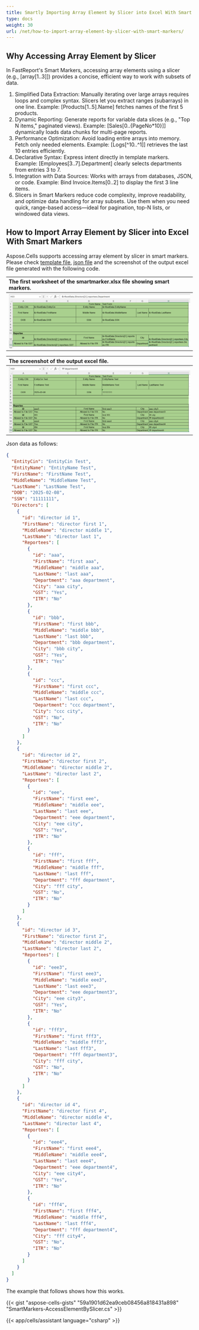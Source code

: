 ```yaml
---
title: Smartly Importing Array Element by Slicer into Excel With Smart Markers
type: docs
weight: 30
url: /net/how-to-import-array-element-by-slicer-with-smart-markers/
---
```


## **Why Accessing Array Element by Slicer**
In FastReport's Smart Markers, accessing array elements using a slicer (e.g., [array[1..3]]) provides a concise, efficient way to work with subsets of data.

1. Simplified Data Extraction: Manually iterating over large arrays requires loops and complex syntax. Slicers let you extract ranges (subarrays) in one line. Example: [Products[1..5].Name] fetches names of the first 5 products.
2. Dynamic Reporting: Generate reports for variable data slices (e.g., "Top N items," paginated views). Example: [Sales[0..{PageNo*10}]] dynamically loads data chunks for multi-page reports.
3. Performance Optimization: Avoid loading entire arrays into memory. Fetch only needed elements. Example: [Logs[^10..^1]] retrieves the last 10 entries efficiently.
4. Declarative Syntax: Express intent directly in template markers. Example: [Employees[3..7].Department] clearly selects departments from entries 3 to 7.
5. Integration with Data Sources: Works with arrays from databases, JSON, or code. Example: Bind Invoice.Items[0..2] to display the first 3 line items.
6. Slicers in Smart Markers reduce code complexity, improve readability, and optimize data handling for array subsets. Use them when you need quick, range-based access—ideal for pagination, top-N lists, or windowed data views. 

## **How to Import Array Element by Slicer into Excel With Smart Markers**
Aspose.Cells supports accessing array element by slicer in smart markers. Please check [template file](ElementBySlicer.xlsx), [json file](ElementBySlicer.json) and the screenshot of the output excel file generated with the following code.

|**The first worksheet of the smartmarker.xlsx file showing smart markers.**|
| :- |
|![todo:image_alt_text](ElementBySlicer1.png)|

|**The screenshot of the output excel file.**|
| :- |
|![todo:image_alt_text](ElementBySlicer2.png)|

Json data as follows:
```json data
{
  "EntityCin": "EntityCin Test",
  "EntityName": "EntityName Test",
  "FirstName": "FirstName Test",
  "MiddleName": "MiddleName Test",
  "LastName": "LastName Test",
  "DOB": "2025-02-08",
  "SSN": "11111111",
  "Directors": [
    {
      "id": "director id 1",
      "FirstName": "director first 1",
      "MiddleName": "director middle 1",
      "LastName": "director last 1",
      "Reportees": [
        {
          "id": "aaa",
          "FirstName": "first aaa",
          "MiddleName": "middle aaa",
          "LastName": "last aaa",
          "Department": "aaa department",
          "City": "aaa city",
          "GST": "Yes",
          "ITR": "No"
        },
        {
          "id": "bbb",
          "FirstName": "first bbb",
          "MiddleName": "middle bbb",
          "LastName": "last bbb",
          "Department": "bbb department",
          "City": "bbb city",
          "GST": "Yes",
          "ITR": "Yes"
        },
        {
          "id": "ccc",
          "FirstName": "first ccc",
          "MiddleName": "middle ccc",
          "LastName": "last ccc",
          "Department": "ccc department",
          "City": "ccc city",
          "GST": "No",
          "ITR": "No"
        }
      ]
    },
    {
      "id": "director id 2",
      "FirstName": "director first 2",
      "MiddleName": "director middle 2",
      "LastName": "director last 2",
      "Reportees": [
        {
          "id": "eee",
          "FirstName": "first eee",
          "MiddleName": "middle eee",
          "LastName": "last eee",
          "Department": "eee department",
          "City": "eee city",
          "GST": "Yes",
          "ITR": "No"
        },
        {
          "id": "fff",
          "FirstName": "first fff",
          "MiddleName": "middle fff",
          "LastName": "last fff",
          "Department": "fff department",
          "City": "fff city",
          "GST": "No",
          "ITR": "No"
        }
      ]
    },
    {
      "id": "director id 3",
      "FirstName": "director first 2",
      "MiddleName": "director middle 2",
      "LastName": "director last 2",
      "Reportees": [
        {
          "id": "eee3",
          "FirstName": "first eee3",
          "MiddleName": "middle eee3",
          "LastName": "last eee3",
          "Department": "eee department3",
          "City": "eee city3",
          "GST": "Yes",
          "ITR": "No"
        },
        {
          "id": "fff3",
          "FirstName": "first fff3",
          "MiddleName": "middle fff3",
          "LastName": "last fff3",
          "Department": "fff department3",
          "City": "fff city",
          "GST": "No",
          "ITR": "No"
        }
      ]
    },
    {
      "id": "director id 4",
      "FirstName": "director first 4",
      "MiddleName": "director middle 4",
      "LastName": "director last 4",
      "Reportees": [
        {
          "id": "eee4",
          "FirstName": "first eee4",
          "MiddleName": "middle eee4",
          "LastName": "last eee4",
          "Department": "eee department4",
          "City": "eee city4",
          "GST": "Yes",
          "ITR": "No"
        },
        {
          "id": "fff4",
          "FirstName": "first fff4",
          "MiddleName": "middle fff4",
          "LastName": "last fff4",
          "Department": "fff department4",
          "City": "fff city4",
          "GST": "No",
          "ITR": "No"
        }
      ]
    }
  ]
}
```
The example that follows shows how this works.

{{< gist "aspose-cells-gists" "59a1901d62ea9ceb08456a818431a898" "SmartMarkers-AccessElementBySlicer.cs" >}}

{{< app/cells/assistant language="csharp" >}}